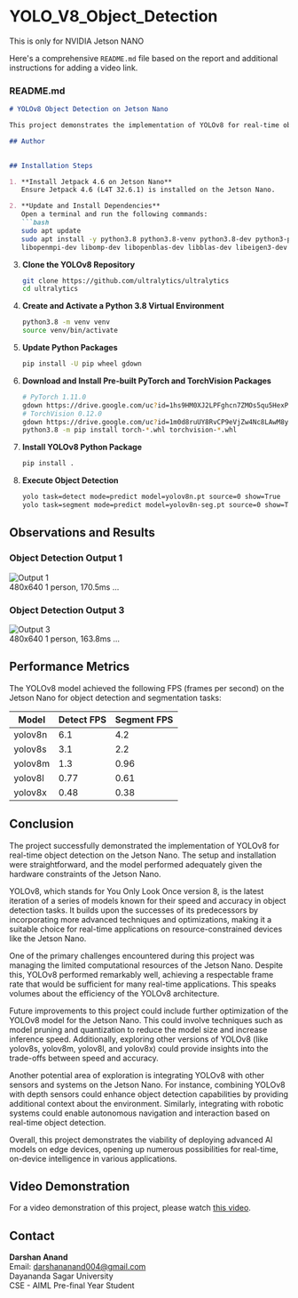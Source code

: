 # YOLO_V8_Object_Detection
This is only for NVIDIA Jetson NANO

Here's a comprehensive `README.md` file based on the report and additional instructions for adding a video link.

### README.md

```markdown
# YOLOv8 Object Detection on Jetson Nano

This project demonstrates the implementation of YOLOv8 for real-time object detection on the Jetson Nano.

## Author
 

## Installation Steps

1. **Install Jetpack 4.6 on Jetson Nano**  
   Ensure Jetpack 4.6 (L4T 32.6.1) is installed on the Jetson Nano.

2. **Update and Install Dependencies**  
   Open a terminal and run the following commands:
   ```bash
   sudo apt update
   sudo apt install -y python3.8 python3.8-venv python3.8-dev python3-pip \
   libopenmpi-dev libomp-dev libopenblas-dev libblas-dev libeigen3-dev libcublas-dev
   ```

3. **Clone the YOLOv8 Repository**  
   ```bash
   git clone https://github.com/ultralytics/ultralytics
   cd ultralytics
   ```

4. **Create and Activate a Python 3.8 Virtual Environment**  
   ```bash
   python3.8 -m venv venv
   source venv/bin/activate
   ```

5. **Update Python Packages**  
   ```bash
   pip install -U pip wheel gdown
   ```

6. **Download and Install Pre-built PyTorch and TorchVision Packages**  
   ```bash
   # PyTorch 1.11.0
   gdown https://drive.google.com/uc?id=1hs9HM0XJ2LPFghcn7ZMOs5qu5HexPXwM
   # TorchVision 0.12.0
   gdown https://drive.google.com/uc?id=1m0d8ruUY8RvCP9eVjZw4Nc8LAwM8yuGV
   python3.8 -m pip install torch-*.whl torchvision-*.whl
   ```

7. **Install YOLOv8 Python Package**  
   ```bash
   pip install .
   ```

8. **Execute Object Detection**  
   ```bash
   yolo task=detect mode=predict model=yolov8n.pt source=0 show=True
   yolo task=segment mode=predict model=yolov8n-seg.pt source=0 show=True
   ```

## Observations and Results

### Object Detection Output 1
![Output 1](![image](https://github.com/DarshanAnand007/YOLO_V8_Object_Detection/assets/93935699/39266898-4351-448c-9e9a-7604062ec0bc)
)  
480x640 1 person, 170.5ms ...

### Object Detection Output 3
![Output 3](![image](https://github.com/DarshanAnand007/YOLO_V8_Object_Detection/assets/93935699/4bcbd9d8-94ad-4232-b3ac-e974689fd92e)
)  
480x640 1 person, 163.8ms ...


## Performance Metrics

The YOLOv8 model achieved the following FPS (frames per second) on the Jetson Nano for object detection and segmentation tasks:

| Model    | Detect FPS | Segment FPS |
|----------|------------|-------------|
| yolov8n  | 6.1        | 4.2         |
| yolov8s  | 3.1        | 2.2         |
| yolov8m  | 1.3        | 0.96        |
| yolov8l  | 0.77       | 0.61        |
| yolov8x  | 0.48       | 0.38        |

## Conclusion

The project successfully demonstrated the implementation of YOLOv8 for real-time object detection on the Jetson Nano. The setup and installation were straightforward, and the model performed adequately given the hardware constraints of the Jetson Nano.

YOLOv8, which stands for You Only Look Once version 8, is the latest iteration of a series of models known for their speed and accuracy in object detection tasks. It builds upon the successes of its predecessors by incorporating more advanced techniques and optimizations, making it a suitable choice for real-time applications on resource-constrained devices like the Jetson Nano.

One of the primary challenges encountered during this project was managing the limited computational resources of the Jetson Nano. Despite this, YOLOv8 performed remarkably well, achieving a respectable frame rate that would be sufficient for many real-time applications. This speaks volumes about the efficiency of the YOLOv8 architecture.

Future improvements to this project could include further optimization of the YOLOv8 model for the Jetson Nano. This could involve techniques such as model pruning and quantization to reduce the model size and increase inference speed. Additionally, exploring other versions of YOLOv8 (like yolov8s, yolov8m, yolov8l, and yolov8x) could provide insights into the trade-offs between speed and accuracy.

Another potential area of exploration is integrating YOLOv8 with other sensors and systems on the Jetson Nano. For instance, combining YOLOv8 with depth sensors could enhance object detection capabilities by providing additional context about the environment. Similarly, integrating with robotic systems could enable autonomous navigation and interaction based on real-time object detection.

Overall, this project demonstrates the viability of deploying advanced AI models on edge devices, opening up numerous possibilities for real-time, on-device intelligence in various applications.

## Video Demonstration

For a video demonstration of this project, please watch [this video]([https://youtu.be/your_video_link](https://youtu.be/2_9wImj44zA?si=N0CQRErOPktQnanH)).

## Contact

**Darshan Anand**  
Email: darshananand004@gmail.com  
Dayananda Sagar University  
CSE - AIML Pre-final Year Student
```
